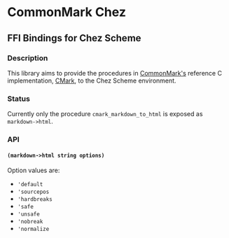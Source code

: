 # CommonMark Chez
## FFI Bindings for Chez Scheme

### Description
This library aims to provide the procedures in [CommonMark's](https://commonmark.org/) reference C implementation, [CMark](https://github.com/commonmark/cmark), to the Chez Scheme environment.

### Status
Currently only the procedure `cmark_markdown_to_html` is exposed as `markdown->html`.

### API

#### `(markdown->html string options)`
Option values are:
- `'default`
- `'sourcepos`
- `'hardbreaks`
- `'safe`
- `'unsafe`
- `'nobreak`
- `'normalize`


